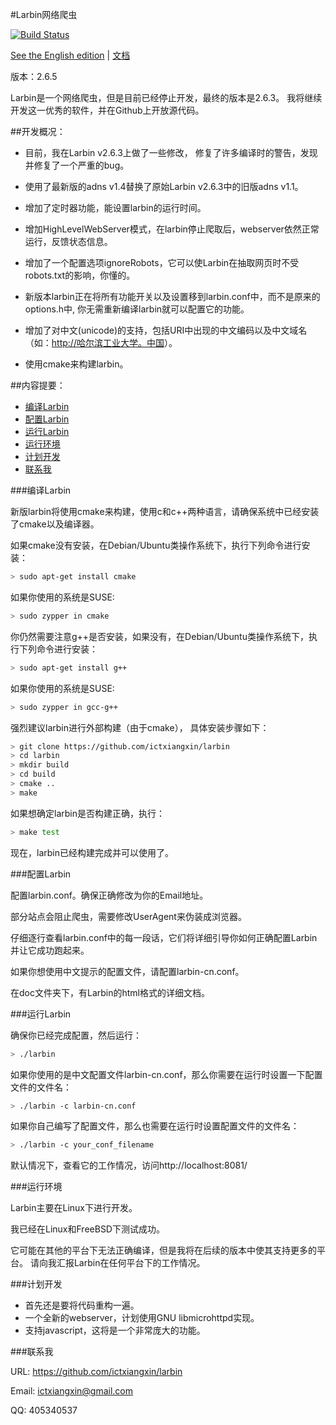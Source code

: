 #Larbin网络爬虫

[![Build Status](https://travis-ci.org/ictxiangxin/larbin.svg?branch=master)](https://travis-ci.org/ictxiangxin/larbin)

[See the English edition](/README-en.md) |
[文档](/doc/index.md)

版本：2.6.5

Larbin是一个网络爬虫，但是目前已经停止开发，最终的版本是2.6.3。
我将继续开发这一优秀的软件，并在Github上开放源代码。

##开发概况：

* 目前，我在Larbin v2.6.3上做了一些修改， 修复了许多编译时的警告，发现并修复了一个严重的bug。

* 使用了最新版的adns v1.4替换了原始Larbin v2.6.3中的旧版adns v1.1。

* 增加了定时器功能，能设置larbin的运行时间。

* 增加HighLevelWebServer模式，在larbin停止爬取后，webserver依然正常运行，反馈状态信息。

* 增加了一个配置选项ignoreRobots，它可以使Larbin在抽取网页时不受robots.txt的影响，你懂的。

* 新版本larbin正在将所有功能开关以及设置移到larbin.conf中，而不是原来的options.h中, 你无需重新编译larbin就可以配置它的功能。

* 增加了对中文(unicode)的支持，包括URI中出现的中文编码以及中文域名（如：[http://哈尔滨工业大学。中国](http://哈尔滨工业大学。中国)）。

* 使用cmake来构建larbin。

##内容提要：

* [编译Larbin](#编译larbin)
* [配置Larbin](#配置larbin)
* [运行Larbin](#运行larbin)
* [运行环境](#运行环境)
* [计划开发](#计划开发)
* [联系我](#联系我)

###编译Larbin

新版larbin将使用cmake来构建，使用c和c++两种语言，请确保系统中已经安装了cmake以及编译器。

如果cmake没有安装，在Debian/Ubuntu类操作系统下，执行下列命令进行安装：
```bash
> sudo apt-get install cmake
```
如果你使用的系统是SUSE:
```bash
> sudo zypper in cmake
```
你仍然需要注意g++是否安装，如果没有，在Debian/Ubuntu类操作系统下，执行下列命令进行安装：
```bash
> sudo apt-get install g++
```
如果你使用的系统是SUSE:
```bash
> sudo zypper in gcc-g++
```

强烈建议larbin进行外部构建（由于cmake）， 具体安装步骤如下：
```bash
> git clone https://github.com/ictxiangxin/larbin
> cd larbin
> mkdir build
> cd build
> cmake ..
> make
```
如果想确定larbin是否构建正确，执行：
```bash
> make test
```
现在，larbin已经构建完成并可以使用了。

###配置Larbin

配置larbin.conf。确保正确修改为你的Email地址。

部分站点会阻止爬虫，需要修改UserAgent来伪装成浏览器。

仔细逐行查看larbin.conf中的每一段话，它们将详细引导你如何正确配置Larbin并让它成功跑起来。

如果你想使用中文提示的配置文件，请配置larbin-cn.conf。

在doc文件夹下，有Larbin的html格式的详细文档。

###运行Larbin

确保你已经完成配置，然后运行：

```bash
> ./larbin
```
如果你使用的是中文配置文件larbin-cn.conf，那么你需要在运行时设置一下配置文件的文件名：
```bash
> ./larbin -c larbin-cn.conf
```
如果你自己编写了配置文件，那么也需要在运行时设置配置文件的文件名：
```bash
> ./larbin -c your_conf_filename
```

默认情况下，查看它的工作情况，访问http://localhost:8081/

###运行环境

Larbin主要在Linux下进行开发。

我已经在Linux和FreeBSD下测试成功。

它可能在其他的平台下无法正确编译，但是我将在后续的版本中使其支持更多的平台。
请向我汇报Larbin在任何平台下的工作情况。

###计划开发

* 首先还是要将代码重构一遍。
* 一个全新的webserver，计划使用GNU libmicrohttpd实现。
* 支持javascript，这将是一个非常庞大的功能。

###联系我

URL: https://github.com/ictxiangxin/larbin

Email: ictxiangxin@gmail.com

QQ: 405340537
